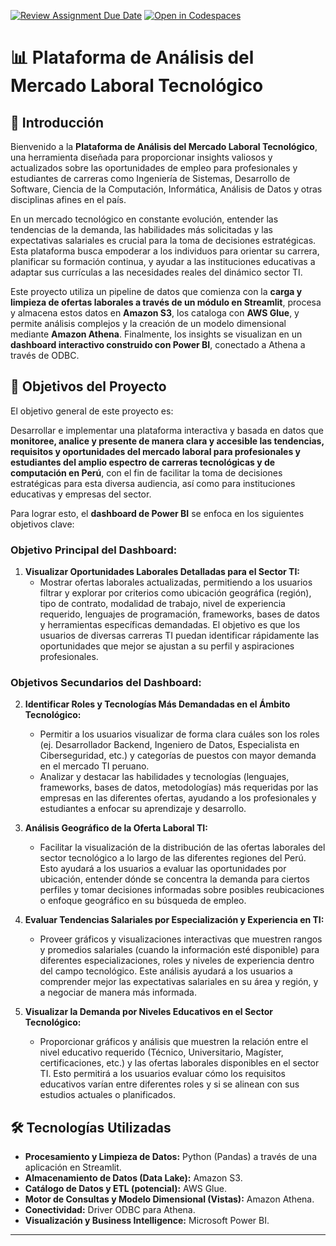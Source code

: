[![Review Assignment Due Date](https://classroom.github.com/assets/deadline-readme-button-22041afd0340ce965d47ae6ef1cefeee28c7c493a6346c4f15d667ab976d596c.svg)](https://classroom.github.com/a/Zu4fxsIs)
[![Open in Codespaces](https://classroom.github.com/assets/launch-codespace-2972f46106e565e64193e422d61a12cf1da4916b45550586e14ef0a7c637dd04.svg)](https://classroom.github.com/open-in-codespaces?assignment_repo_id=19684116)
# 📊 Plataforma de Análisis del Mercado Laboral Tecnológico 

## 👋 Introducción

Bienvenido a la **Plataforma de Análisis del Mercado Laboral Tecnológico**, una herramienta diseñada para proporcionar insights valiosos y actualizados sobre las oportunidades de empleo para profesionales y estudiantes de carreras como Ingeniería de Sistemas, Desarrollo de Software, Ciencia de la Computación, Informática, Análisis de Datos y otras disciplinas afines en el país.

En un mercado tecnológico en constante evolución, entender las tendencias de la demanda, las habilidades más solicitadas y las expectativas salariales es crucial para la toma de decisiones estratégicas. Esta plataforma busca empoderar a los individuos para orientar su carrera, planificar su formación continua, y ayudar a las instituciones educativas a adaptar sus currículas a las necesidades reales del dinámico sector TI.

Este proyecto utiliza un pipeline de datos que comienza con la **carga y limpieza de ofertas laborales a través de un módulo en Streamlit**, procesa y almacena estos datos en **Amazon S3**, los cataloga con **AWS Glue**, y permite análisis complejos y la creación de un modelo dimensional mediante **Amazon Athena**. Finalmente, los insights se visualizan en un **dashboard interactivo construido con Power BI**, conectado a Athena a través de ODBC.

## 🎯 Objetivos del Proyecto

El objetivo general de este proyecto es:

Desarrollar e implementar una plataforma interactiva y basada en datos que **monitoree, analice y presente de manera clara y accesible las tendencias, requisitos y oportunidades del mercado laboral para profesionales y estudiantes del amplio espectro de carreras tecnológicas y de computación en Perú**, con el fin de facilitar la toma de decisiones estratégicas para esta diversa audiencia, así como para instituciones educativas y empresas del sector.

Para lograr esto, el **dashboard de Power BI** se enfoca en los siguientes objetivos clave:

### Objetivo Principal del Dashboard:

1.  **Visualizar Oportunidades Laborales Detalladas para el Sector TI:**
    *   Mostrar ofertas laborales actualizadas, permitiendo a los usuarios filtrar y explorar por criterios como ubicación geográfica (región), tipo de contrato, modalidad de trabajo, nivel de experiencia requerido, lenguajes de programación, frameworks, bases de datos y herramientas específicas demandadas. El objetivo es que los usuarios de diversas carreras TI puedan identificar rápidamente las oportunidades que mejor se ajustan a su perfil y aspiraciones profesionales.

### Objetivos Secundarios del Dashboard:

2.  **Identificar Roles y Tecnologías Más Demandadas en el Ámbito Tecnológico:**
    *   Permitir a los usuarios visualizar de forma clara cuáles son los roles (ej. Desarrollador Backend, Ingeniero de Datos, Especialista en Ciberseguridad, etc.) y categorías de puestos con mayor demanda en el mercado TI peruano.
    *   Analizar y destacar las habilidades y tecnologías (lenguajes, frameworks, bases de datos, metodologías) más requeridas por las empresas en las diferentes ofertas, ayudando a los profesionales y estudiantes a enfocar su aprendizaje y desarrollo.

3.  **Análisis Geográfico de la Oferta Laboral TI:**
    *   Facilitar la visualización de la distribución de las ofertas laborales del sector tecnológico a lo largo de las diferentes regiones del Perú. Esto ayudará a los usuarios a evaluar las oportunidades por ubicación, entender dónde se concentra la demanda para ciertos perfiles y tomar decisiones informadas sobre posibles reubicaciones o enfoque geográfico en su búsqueda de empleo.

4.  **Evaluar Tendencias Salariales por Especialización y Experiencia en TI:**
    *   Proveer gráficos y visualizaciones interactivas que muestren rangos y promedios salariales (cuando la información esté disponible) para diferentes especializaciones, roles y niveles de experiencia dentro del campo tecnológico. Este análisis ayudará a los usuarios a comprender mejor las expectativas salariales en su área y región, y a negociar de manera más informada.

5.  **Visualizar la Demanda por Niveles Educativos en el Sector Tecnológico:**
    *   Proporcionar gráficos y análisis que muestren la relación entre el nivel educativo requerido (Técnico, Universitario, Magíster, certificaciones, etc.) y las ofertas laborales disponibles en el sector TI. Esto permitirá a los usuarios evaluar cómo los requisitos educativos varían entre diferentes roles y si se alinean con sus estudios actuales o planificados.

## 🛠️ Tecnologías Utilizadas

*   **Procesamiento y Limpieza de Datos:** Python (Pandas) a través de una aplicación en Streamlit.
*   **Almacenamiento de Datos (Data Lake):** Amazon S3.
*   **Catálogo de Datos y ETL (potencial):** AWS Glue.
*   **Motor de Consultas y Modelo Dimensional (Vistas):** Amazon Athena.
*   **Conectividad:** Driver ODBC para Athena.
*   **Visualización y Business Intelligence:** Microsoft Power BI.

---
<!-- Opcional: Añade aquí otras secciones como "Autores", "Estructura del Proyecto", etc. -->
